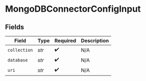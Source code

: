 # MongoDBConnectorConfigInput


## Fields

| Field              | Type               | Required           | Description        |
| ------------------ | ------------------ | ------------------ | ------------------ |
| `collection`       | *str*              | :heavy_check_mark: | N/A                |
| `database`         | *str*              | :heavy_check_mark: | N/A                |
| `uri`              | *str*              | :heavy_check_mark: | N/A                |